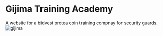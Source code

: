 # Gijima Training Academy

A website for a bidvest protea coin training compnay for security guards.
![gijima](https://github.com/user-attachments/assets/f2036b5a-8d98-45e2-af32-e31d163ff51c)
